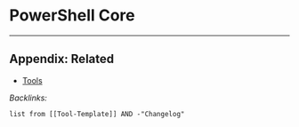 # PowerShell Core

---

## Appendix: Related

* [Tools](../../../Tools.md)

*Backlinks:*

````dataview
list from [[Tool-Template]] AND -"Changelog"
````
